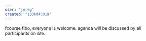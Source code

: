 ```yaml
---
user: "joreg"
created: "1336043019"
---
```


fcourse fibo, everyone is welcome. agenda will be discussed by all participants on site. 

